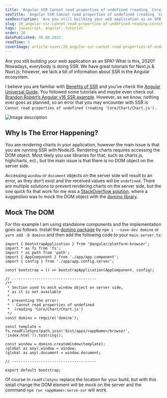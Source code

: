 ```yaml
---
title: 'Angular SSR Cannot read properties of undefined (reading `Core/Chart/Chart.js`)'
seoTitle: 'Angular SSR Cannot read properties of undefined (reading `Core/Chart/Chart.js`)'
seoDescription: 'Are you still building your web application as an SPA? What is this, 2020? Nowadays, everybody is...'
slug: 20_angular-ssr-cannot-read-properties-of-undefined-reading-corechartchartjs
tags: javascript, angular, tutorial
order: 20
datePublished: 09.08.2023
readTime: 2
coverImage: article-cover/20_angular-ssr-cannot-read-properties-of-undefined-reading-corechartchartjs.webp
---
```


Are you still building your web application as an SPA? What is this, 2020? Nowadays, everybody is doing SSR.
We have great tutorials for Next.js & Nuxt.js; however, we lack a bit of information about SSR in the Angular ecosystem.

I believe you are familiar with [Benefits of SSR](https://solutionshub.epam.com/blog/post/what-is-server-side-rendering) and you've check the [Angular Universal Guide](https://angular.io/guide/universal). You followed some tutorials and maybe even check out [Brandon Robert’s Angular v16 SSR example](https://github.com/brandonroberts/angular-v16-universal-standalone/tree/main). However, as we know, nothing ever goes as planned, so an error that you may encounter with SSR is `Cannot read properties of undefined (reading 'Core/Chart/Chart.js')` .

![Image description](https://dev-to-uploads.s3.amazonaws.com/uploads/articles/cimy18rt96ytmkcq6v8j.png)

## Why Is The Error Happening?

You are rendering charts in your application, however the main issue is that you are running SSR with NodeJS. Rendering charts requires accessing the DOM object. Most likely you use libraries for that, such as charts.js, highcharts, ect., but the main issue is that there is no DOM object on the server side.

Accessing `window` or `document` objects on the server side will result to an error, as they don’t exist and the received values will be `undefined`. There are multiple solutions to prevent rendering charts on the server side, but the one quick fix that work for me was a [StackOverflow solution](https://stackoverflow.com/questions/64278463/how-do-i-run-chart-js-with-angular-10-ssr-universal), where a suggestion was to mock the DOM object with the [domino library](https://www.npmjs.com/package/domino).

## Mock The DOM

For this example I am using standalone components and the implementation goes as follows. Install the [domino package](https://www.npmjs.com/package/domino) by `npm i --save-dev domino` or `yarn add -D domino` and then add the following code to your `main.server.ts`:

```tsx
import { bootstrapApplication } from '@angular/platform-browser';
import * as fs from 'fs';
import * as path from 'path';
import { AppComponent } from './app/app.component';
import { config } from './app/app.config.server';

const bootstrap = () => bootstrapApplication(AppComponent, config);

// --------------------------------------
/**
 * Section used to mock window object on server side,
 * as it is not available
 *
 * preventing the error:
 * - Cannot read properties of undefined
 *  (reading 'Core/Chart/Chart.js')
 */
const domino = require('domino');

const template = fs.readFileSync(path.join('dist/apps/<appName>/browser', 'index.html')).toString();

const window = domino.createWindow(template);
(global as any).window = window;
(global as any).document = window.document;

// --------------------------------------

export default bootstrap;
```

Of course in `readFileSync` replace the location for your build, but with this small change the DOM element will be mock on the server and the command `npm run <appName>:serve-ssr` will work.
